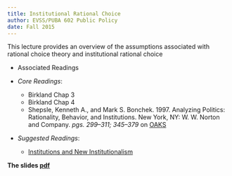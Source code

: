 ```yaml
---
title: Institutional Rational Choice
author: EVSS/PUBA 602 Public Policy 
date: Fall 2015
---
```


This lecture provides an overview of the assumptions associated with rational choice theory and institutional rational choice

* Associated Readings

-  _Core Readings_: 
    * Birkland Chap 3
    * Birkland Chap 4 
    * Shepsle, Kenneth A., and Mark S. Bonchek. 1997. Analyzing Politics:
    Rationality, Behavior, and Institutions. New York, NY: W. W. Norton
    and Company. *pgs. 299–311; 345–379* on [OAKS](https://lms.cofc.edu/)

-   _Suggested Readings_:
    * [Institutions and New Institutionalism](https://paulcairney.wordpress.com/2014/03/28/policy-concepts-in-1000-words-institutions-and-new-institutionalism/)


__The slides [pdf]({{site.url}}/evss-puba602/slides/03-institutionsPRINT.pdf)__
